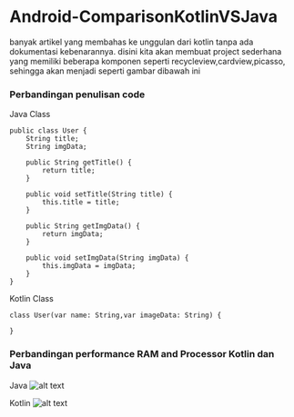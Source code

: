 # Android-ComparisonKotlinVSJava
banyak artikel yang membahas ke unggulan dari kotlin tanpa ada dokumentasi kebenarannya. disini kita akan membuat project sederhana yang memiliki beberapa komponen seperti recycleview,cardview,picasso, sehingga akan menjadi seperti gambar dibawah ini

### Perbandingan penulisan code

Java Class
```
public class User {
    String title;
    String imgData;

    public String getTitle() {
        return title;
    }

    public void setTitle(String title) {
        this.title = title;
    }

    public String getImgData() {
        return imgData;
    }

    public void setImgData(String imgData) {
        this.imgData = imgData;
    }
}
```

Kotlin Class
```
class User(var name: String,var imageData: String) {

}
```

### Perbandingan performance RAM and Processor Kotlin dan Java
Java
![alt text](https://aeroyid.files.wordpress.com/2017/05/22.png)

Kotlin 
![alt text](https://aeroyid.files.wordpress.com/2017/05/33.png)

